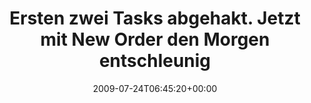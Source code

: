 ---
retweeted: false
source: <a href="http://twitter.com" rel="nofollow">Twitter Web Client</a>
entities:
  hashtags:
  - text: 60mph
    indices:
    - '75'
    - '81'
  symbols: []
  user_mentions: []
  urls: []
display_text_range:
- '0'
- '81'
favorite_count: '0'
id_str: '2814416911'
truncated: false
retweet_count: '0'
id: '2814416911'
created_at: Fri Jul 24 06:45:20 +0000 2009
favorited: false
full_text: 'Ersten zwei Tasks abgehakt. Jetzt mit New Order den Morgen entschleunigen.
  #60mph'
lang: de
tags:
- 60mph
- pesos/twitter
date: '2009-07-24T06:45:20+00:00'
src: https://twitter.com/bascht/status/2814416911
original_url: https://twitter.com/bascht/status/2814416911
type: twitter_tweet
text: 'Ersten zwei Tasks abgehakt. Jetzt mit New Order den Morgen entschleunigen.
  #60mph'
title: Ersten zwei Tasks abgehakt. Jetzt mit New Order den Morgen entschleunig

---
